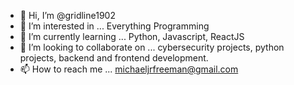 - 👋 Hi, I’m @gridline1902
- 👀 I’m interested in ... Everything Programming
- 🌱 I’m currently learning ... Python, Javascript, ReactJS
- 💞️ I’m looking to collaborate on ... cybersecurity projects, python projects, backend and frontend development.
- 📫 How to reach me ... michaeljrfreeman@gmail.com

<!---
gridline1902/gridline1902 is a ✨ special ✨ repository because its `README.md` (this file) appears on your GitHub profile.
You can click the Preview link to take a look at your changes.
--->
